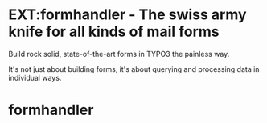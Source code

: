 # EXT:formhandler - The swiss army knife for all kinds of mail forms

Build rock solid, state-of-the-art forms in TYPO3 the painless way.

It's not just about building forms, it's about querying and processing data in individual ways.


# formhandler
